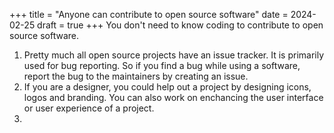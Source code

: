 +++
title = "Anyone can contribute to open source software"
date = 2024-02-25
draft = true
+++
You don't need to know coding to contribute to open source software.

1. Pretty much all open source projects have an issue tracker. It is primarily used for bug reporting. So if you find a bug while using a software, report the bug to the maintainers by creating an issue.
2. If you are a designer, you could help out a project by designing icons, logos and branding. You can also work on enchancing the user interface or user experience of a project.
3. 
